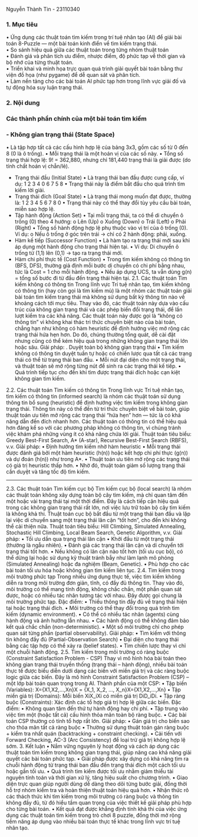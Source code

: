 Nguyễn Thành Tin - 23110340
### **1. Mục tiêu**
• Ứng dụng các thuật toán tìm kiếm trong trí tuệ nhân tạo (AI) để giải bài toán 8-Puzzle — một bài toán kinh điển về tìm kiếm trạng thái.  
• So sánh hiệu quả giữa các thuật toán trong từng nhóm thuật toán  
• Đánh giá và phân tích ưu điểm, nhược điểm, độ phức tạp về thời gian và bộ nhớ của từng thuật toán.  
• Triển khai và minh họa trực quan quá trình giải quyết bài toán bằng thư viện đồ họa (như pygame) để dễ quan sát và phân tích.  
• Làm nền tảng cho các bài toán AI phức tạp hơn trong lĩnh vực giải đố và tự động hóa suy luận trạng thái.

### **2. Nội dung**
### **Các thành phần chính của một bài toán tìm kiếm**
### **- Không gian trạng thái (State Space)**
  •	Là tập hợp tất cả các cấu hình hợp lệ của bảng 3x3, gồm các số từ 0 đến 8 (0 là ô trống).
  •	Mỗi trạng thái là một hoán vị của các số này.
  •	Tổng số trạng thái hợp lệ: 9! = 362,880, nhưng chỉ 181,440 trạng thái là giải được (do tính chất hoán vị chẵn/lẻ).
- Trạng thái đầu (Initial State)
  •	Là trạng thái ban đầu được cung cấp, ví dụ:
                1 2 3
                4 0 6
                7 5 8
  •	Trạng thái này là điểm bắt đầu cho quá trình tìm kiếm lời giải.
- Trạng thái đích (Goal State)
  •	Là trạng thái mong muốn đạt được, thường là:
                1 2 3
                4 5 6
                7 8 0
  •	Trạng thái này có thể thay đổi tùy yêu cầu bài toán, miễn sao hợp lệ.
- Tập hành động (Action Set)
  •	Tại mỗi trạng thái, ta có thể di chuyển ô trống (0) theo 4 hướng:
    o	Lên (Up)
    o	Xuống (Down)
    o	Trái (Left)
    o	Phải (Right)
  •	Tổng số hành động hợp lệ phụ thuộc vào vị trí của ô trống (0). Ví dụ:
    o	Nếu ô trống ở góc trên trái → chỉ có 2 hành động: phải, xuống.
- Hàm kế tiếp (Successor Function)
  •	Là hàm tạo ra trạng thái mới sau khi áp dụng một hành động cho trạng thái hiện tại.
  •	Ví dụ: Di chuyển ô trống từ (1,1) lên (0,1) → tạo ra trạng thái mới.
- Hàm chi phí thực tế (Cost Function)
  •	Trong tìm kiếm không có thông tin (BFS, DFS), thường giả định mỗi bước di chuyển có chi phí bằng nhau, tức là Cost = 1 cho mỗi hành động.
  •	Nếu áp dụng UCS, ta vẫn dùng g(n) = tổng số bước đi từ đầu đến trạng thái hiện tại.
2.1. Các thuật toán Tìm kiếm không có thông tin
Trong lĩnh vực Trí tuệ nhân tạo, tìm kiếm không có thông tin (hay còn gọi là tìm kiếm mù) là một nhóm các thuật toán giải bài toán tìm kiếm trạng thái mà không sử dụng bất kỳ thông tin nào về khoảng cách tới mục tiêu. Thay vào đó, các thuật toán này dựa vào cấu trúc của không gian trạng thái và các phép biến đổi trạng thái, để lần lượt kiểm tra các khả năng.
Các thuật toán này được gọi là “không có thông tin” vì không khai thác tri thức chuyên biệt nào của bài toán, chẳng hạn như không có hàm heuristic để định hướng việc mở rộng các trạng thái hứa hẹn hơn. Do đó, chúng thường tổng quát, dễ cài đặt nhưng cũng có thể kém hiệu quả trong những không gian trạng thái lớn hoặc sâu.
Giải pháp:
. Duyệt toàn bộ không gian trạng thái
•	Tìm kiếm không có thông tin duyệt tuần tự hoặc có chiến lược qua tất cả các trạng thái có thể từ trạng thái ban đầu.
•	Mỗi nút đại diện cho một trạng thái, và thuật toán sẽ mở rộng từng nút để sinh ra các trạng thái kế tiếp.
•	Quá trình tiếp tục cho đến khi tìm được trạng thái đích hoặc cạn kiệt không gian tìm kiếm.


2.2. Các thuật toán Tìm kiếm có thông tin
Trong lĩnh vực Trí tuệ nhân tạo, tìm kiếm có thông tin (informed search) là nhóm các thuật toán sử dụng thông tin bổ sung (heuristic) để định hướng việc tìm kiếm trong không gian trạng thái. Thông tin này có thể đến từ tri thức chuyên biệt về bài toán, giúp thuật toán ưu tiên mở rộng các trạng thái “hứa hẹn” hơn — tức là có khả năng dẫn đến đích nhanh hơn.
Các thuật toán có thông tin có thể hiệu quả hơn đáng kể so với các phương pháp không có thông tin, vì chúng tránh việc khám phá những vùng ít có khả năng chứa lời giải.
Thuật toán tiêu biểu: Greedy Best-First Search, A* (A-star), Recursive Best-First Search (RBFS), v.v.
Giải pháp:
•	Định hướng tìm kiếm nhờ hàm heuristic
• Mỗi trạng thái được đánh giá bởi một hàm heuristic (h(n)) hoặc kết hợp chi phí thực (g(n)) và dự đoán (h(n)) như trong A*.
• Thuật toán ưu tiên mở rộng các trạng thái có giá trị heuristic thấp hơn.
• Nhờ đó, thuật toán giảm số lượng trạng thái cần duyệt và tăng tốc độ tìm kiếm.
________________________________________
2.3. Các thuật toán Tìm kiếm cục bộ
Tìm kiếm cục bộ (local search) là nhóm các thuật toán không xây dựng toàn bộ cây tìm kiếm, mà chỉ quan tâm đến một hoặc vài trạng thái tại một thời điểm. Đây là cách tiếp cận hiệu quả trong các không gian trạng thái rất lớn, nơi việc lưu trữ toàn bộ cây tìm kiếm là không khả thi.
Thuật toán cục bộ bắt đầu từ một trạng thái ban đầu và lặp lại việc di chuyển sang một trạng thái lân cận “tốt hơn”, cho đến khi không thể cải thiện nữa.
Thuật toán tiêu biểu: Hill Climbing, Simulated Annealing, Stochastic Hill Climbing, Local Beam Search, Genetic Algorithm, v.v.
Giải pháp:
•	Tối ưu dần qua trạng thái lân cận
• Khởi đầu từ một trạng thái (thường là ngẫu nhiên).
• Đánh giá các trạng thái lân cận và di chuyển tới trạng thái tốt hơn.
• Nếu không có lân cận nào tốt hơn (tối ưu cục bộ), có thể dừng lại hoặc sử dụng kỹ thuật tránh bẫy như làm lạnh mô phỏng (Simulated Annealing) hoặc đa nghiệm (Beam, Genetic).
• Phù hợp cho các bài toán tối ưu hóa hoặc không gian tìm kiếm liên tục.
2.4. Tìm kiếm trong môi trường phức tạp
Trong nhiều ứng dụng thực tế, việc tìm kiếm không diễn ra trong môi trường đơn giản, tĩnh, có đầy đủ thông tin. Thay vào đó, môi trường có thể mang tính động, không chắc chắn, một phần quan sát được, hoặc có nhiều tác nhân tương tác với nhau. Đây được gọi chung là môi trường phức tạp.
Đặc điểm:
•	Thiếu thông tin đầy đủ về trạng thái hiện tại hoặc trạng thái đích.
•	Môi trường có thể thay đổi trong quá trình tìm kiếm (dynamic environment).
•	Có thể có nhiều tác nhân (agents) cùng hành động và ảnh hưởng lẫn nhau.
•	Các hành động có thể không đảm bảo kết quả chắc chắn (non-deterministic).
•	Một số môi trường chỉ cho phép quan sát từng phần (partial observability).
Giải pháp:
•	Tìm kiếm với thông tin không đầy đủ (Partial-Observation Search)
• Đại diện cho trạng thái bằng các tập hợp có thể xảy ra (belief states).
• Tìm chiến lược thay vì chỉ một chuỗi hành động.
2.5. Tìm kiếm trong môi trường có ràng buộc (Constraint Satisfaction Problem - CSP)
Thay vì mô hình hóa bài toán theo không gian trạng thái truyền thống (trạng thái – hành động), nhiều bài toán thực tế được biểu diễn dưới dạng các biến với miền giá trị và các ràng buộc logic giữa các biến. Đây là mô hình Constraint Satisfaction Problem (CSP) – một lớp bài toán quan trọng trong AI.
Thành phần của một CSP:
•	Tập biến (Variables): X={X1,X2,...,Xn}X = \{X_1, X_2, ..., X_n\}X={X1,X2,...,Xn}
•	Tập miền giá trị (Domains): Mỗi biến XiX_iXi có miền giá trị DiD_iDi.
•	Tập ràng buộc (Constraints): Xác định các tổ hợp giá trị hợp lệ giữa các biến.
Đặc điểm:
•	Không quan tâm đến thứ tự hành động hay chi phí.
•	Tập trung vào việc tìm một (hoặc tất cả) cấu hình thỏa mãn toàn bộ ràng buộc.
•	Các bài toán CSP thường có tính tổ hợp rất lớn.
Giải pháp:
•	Gán giá trị cho biến sao cho thỏa mãn tất cả ràng buộc
• Thường sử dụng thuật toán gán ràng buộc + kiểm tra nhất quán (backtracking + constraint checking).
• Cải tiến với Forward Checking, AC-3 (Arc Consistency) để loại trừ giá trị không hợp lệ sớm.
3. Kết luận
•	Nắm vững nguyên lý hoạt động và cách áp dụng các thuật toán tìm kiếm trong không gian trạng thái, giúp nâng cao khả năng giải quyết các bài toán phức tạp.
•	Giải pháp được xây dựng có khả năng tìm ra chuỗi hành động từ trạng thái ban đầu đến trạng thái đích một cách tối ưu hoặc gần tối ưu.
•	Quá trình tìm kiếm được tối ưu nhằm giảm thiểu tài nguyên tính toán và thời gian xử lý, tăng hiệu suất cho chương trình.
•	Giao diện trực quan giúp người dùng dễ dàng theo dõi từng bước giải, đồng thời hỗ trợ nhóm kiểm tra và hoàn thiện thuật toán hiệu quả hơn.
•	Nhận thức rõ các thách thức khi tìm kiếm trong môi trường có ràng buộc và thông tin không đầy đủ, từ đó hiểu tầm quan trọng của việc thiết kế giải pháp phù hợp cho từng bài toán.
•	Kết quả đạt được khẳng định tính khả thi của việc ứng dụng các thuật toán tìm kiếm trong trò chơi 8 puzzle, đồng thời mở rộng tiềm năng áp dụng vào nhiều bài toán thực tế khác trong lĩnh vực trí tuệ nhân tạo.

